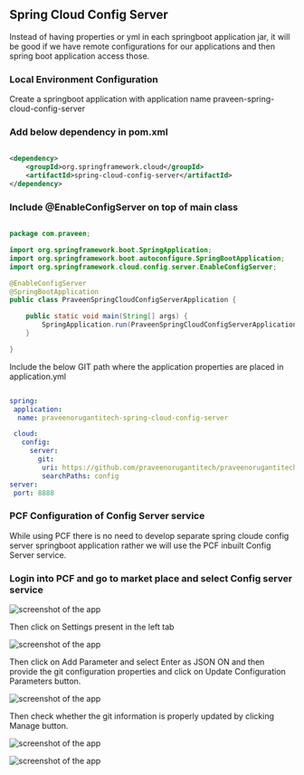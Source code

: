 ## Spring Cloud Config Server

Instead of having properties or yml in each springboot application jar, it will be good if we have remote configurations for our applications and then spring boot application access those.

### Local Environment Configuration

Create a springboot application with application name praveen-spring-cloud-config-server

### Add below dependency in pom.xml

```XML

<dependency>
	<groupId>org.springframework.cloud</groupId>
	<artifactId>spring-cloud-config-server</artifactId>
</dependency>	

```
### Include @EnableConfigServer on top of main class

```JAVA

package com.praveen;

import org.springframework.boot.SpringApplication;
import org.springframework.boot.autoconfigure.SpringBootApplication;
import org.springframework.cloud.config.server.EnableConfigServer;

@EnableConfigServer
@SpringBootApplication
public class PraveenSpringCloudConfigServerApplication {

	public static void main(String[] args) {
		SpringApplication.run(PraveenSpringCloudConfigServerApplication.class, args);
	}

}

```

Include the below GIT path where the application properties are placed in application.yml

```YAML

spring:
 application: 
  name: praveenorugantitech-spring-cloud-config-server

 cloud:
   config:
     server:
       git:
        uri: https://github.com/praveenorugantitech/praveenorugantitech-springboot/tree/master/0_Projects/praveen-spring-config-server-master
        searchPaths: config
server:
 port: 8888


```


### PCF Configuration of Config Server service

While using PCF there is no need to develop separate spring cloude config server springboot application rather we will use the PCF inbuilt Config Server service.

### Login into PCF and go to market place and select Config server service

![screenshot of the app](https://raw.githubusercontent.com/praveenorugantitech/praveenorugantitech-springboot/master/0_Projects/praveenorugantitech-spring-cloud-config-server/src/main/resources/images/1.png)

Then click on Settings present in the left tab

![screenshot of the app](https://raw.githubusercontent.com/praveenorugantitech/praveenorugantitech-springboot/master/0_Projects/praveenorugantitech-spring-cloud-config-server/src/main/resources/images/2.png)

Then click on Add Parameter and select Enter as JSON ON and then provide the git configuration properties and click on Update Configuration Parameters button.

![screenshot of the app](https://raw.githubusercontent.com/praveenorugantitech/praveenorugantitech-springboot/master/0_Projects/praveenorugantitech-spring-cloud-config-server/src/main/resources/images/3.png)

Then check whether the git information is properly updated by clicking Manage button.


![screenshot of the app](https://raw.githubusercontent.com/praveenorugantitech/praveenorugantitech-springboot/master/0_Projects/praveenorugantitech-spring-cloud-config-server/src/main/resources/images/4.png)


![screenshot of the app](https://raw.githubusercontent.com/praveenorugantitech/praveenorugantitech-springboot/master/0_Projects/praveenorugantitech-spring-cloud-config-server/src/main/resources/images/5.png)

<script data-name="BMC-Widget" src="https://cdnjs.buymeacoffee.com/1.0.0/widget.prod.min.js" data-id="praveenoruganti" data-description="Support me on Buy me a coffee!" data-message="Thank you for visiting. You can now buy me a coffee!" data-color="#5F7FFF" data-position="Right" data-x_margin="18" data-y_margin="18"></script>





